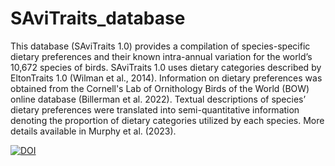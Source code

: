 # SAviTraits_database
This database (SAviTraits 1.0) provides a compilation of species-specific dietary preferences and their known intra-annual variation for the world’s 10,672 species of birds. SAviTraits 1.0 uses dietary categories described by EltonTraits 1.0 (Wilman et al., 2014). Information on dietary preferences was obtained from the Cornell's Lab of Ornithology Birds of the World (BOW) online database (Billerman et al. 2022). Textual descriptions of species’ dietary preferences were translated into semi-quantitative information denoting the proportion of dietary categories utilized by each species. More details available in Murphy et al. (2023).

[![DOI](https://zenodo.org/badge/DOI/10.5281/zenodo.8006718.svg)](https://doi.org/10.5281/zenodo.8006718)
